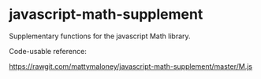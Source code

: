 # javascript-math-supplement
Supplementary functions for the javascript Math library.

Code-usable reference:

https://rawgit.com/mattymaloney/javascript-math-supplement/master/M.js
